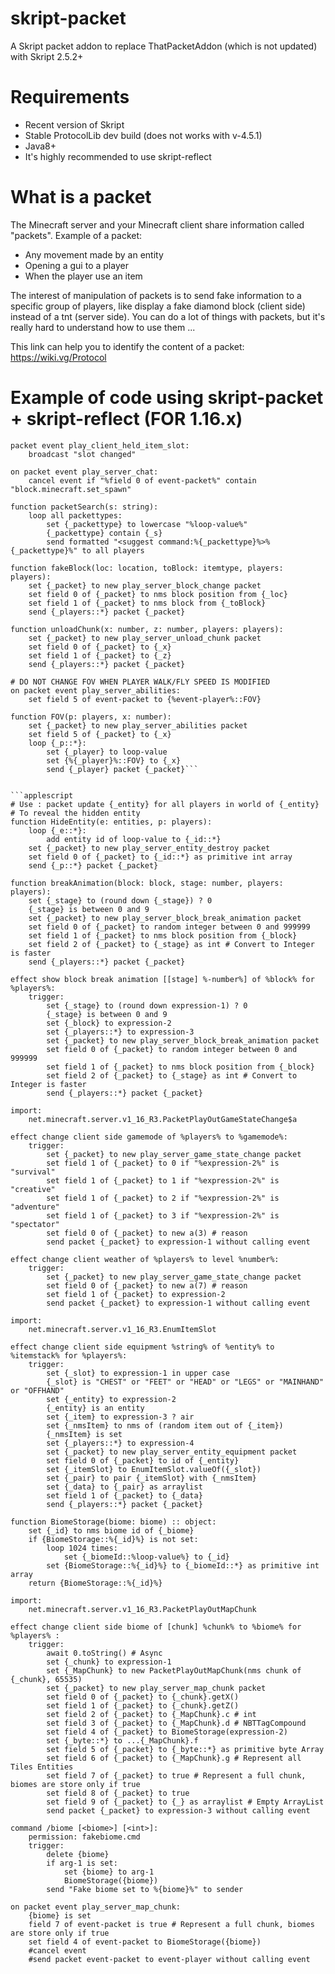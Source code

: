 # skript-packet
A Skript packet addon to replace ThatPacketAddon (which is not updated) with Skript 2.5.2+

# Requirements
 - Recent version of Skript
 - Stable ProtocolLib dev build (does not works with v-4.5.1)
 - Java8+
 - It's highly recommended to use skript-reflect

# What is a packet
The Minecraft server and your Minecraft client share information called "packets".
Example of a packet:  
 - Any movement made by an entity
 - Opening a gui to a player
 - When the player use an item

The interest of manipulation of packets is to send fake information to a specific group of players, like display a fake diamond block (client side) instead of a tnt (server side).
You can do a lot of things with packets, but it's really hard to understand how to use them ...

This link can help you to identify the content of a packet: https://wiki.vg/Protocol
 
# Example of code using skript-packet + skript-reflect (FOR 1.16.x)

```applescript
packet event play_client_held_item_slot:
    broadcast "slot changed"
    
on packet event play_server_chat:
    cancel event if "%field 0 of event-packet%" contain "block.minecraft.set_spawn"
```


```applescript
function packetSearch(s: string):
    loop all packettypes:
        set {_packettype} to lowercase "%loop-value%"
        {_packettype} contain {_s}
        send formatted "<suggest command:%{_packettype}%>%{_packettype}%" to all players
```


```applescript
function fakeBlock(loc: location, toBlock: itemtype, players: players):
    set {_packet} to new play_server_block_change packet
    set field 0 of {_packet} to nms block position from {_loc}
    set field 1 of {_packet} to nms block from {_toBlock}
    send {_players::*} packet {_packet}
```


```applescript
function unloadChunk(x: number, z: number, players: players):
    set {_packet} to new play_server_unload_chunk packet
    set field 0 of {_packet} to {_x}
    set field 1 of {_packet} to {_z}
    send {_players::*} packet {_packet}
```


```applescript
# DO NOT CHANGE FOV WHEN PLAYER WALK/FLY SPEED IS MODIFIED
on packet event play_server_abilities:
    set field 5 of event-packet to {%event-player%::FOV}

function FOV(p: players, x: number):
    set {_packet} to new play_server_abilities packet
    set field 5 of {_packet} to {_x}
    loop {_p::*}:
        set {_player} to loop-value
        set {%{_player}%::FOV} to {_x}
        send {_player} packet {_packet}```


```applescript
# Use : packet update {_entity} for all players in world of {_entity}
# To reveal the hidden entity
function HideEntity(e: entities, p: players):
    loop {_e::*}:
        add entity id of loop-value to {_id::*}
    set {_packet} to new play_server_entity_destroy packet
    set field 0 of {_packet} to {_id::*} as primitive int array
    send {_p::*} packet {_packet}
```


```applescript
function breakAnimation(block: block, stage: number, players: players):
    set {_stage} to (round down {_stage}) ? 0
    {_stage} is between 0 and 9
    set {_packet} to new play_server_block_break_animation packet
    set field 0 of {_packet} to random integer between 0 and 999999
    set field 1 of {_packet} to nms block position from {_block}
    set field 2 of {_packet} to {_stage} as int # Convert to Integer is faster
    send {_players::*} packet {_packet}

effect show block break animation [[stage] %-number%] of %block% for %players%:
    trigger:
        set {_stage} to (round down expression-1) ? 0
        {_stage} is between 0 and 9
        set {_block} to expression-2
        set {_players::*} to expression-3
        set {_packet} to new play_server_block_break_animation packet
        set field 0 of {_packet} to random integer between 0 and 999999
        set field 1 of {_packet} to nms block position from {_block}
        set field 2 of {_packet} to {_stage} as int # Convert to Integer is faster
        send {_players::*} packet {_packet}
```


```applescript
import:
    net.minecraft.server.v1_16_R3.PacketPlayOutGameStateChange$a

effect change client side gamemode of %players% to %gamemode%:
    trigger:
        set {_packet} to new play_server_game_state_change packet
        set field 1 of {_packet} to 0 if "%expression-2%" is "survival"
        set field 1 of {_packet} to 1 if "%expression-2%" is "creative"
        set field 1 of {_packet} to 2 if "%expression-2%" is "adventure"
        set field 1 of {_packet} to 3 if "%expression-2%" is "spectator" 
        set field 0 of {_packet} to new a(3) # reason
        send packet {_packet} to expression-1 without calling event

effect change client weather of %players% to level %number%:
    trigger:
        set {_packet} to new play_server_game_state_change packet
        set field 0 of {_packet} to new a(7) # reason
        set field 1 of {_packet} to expression-2
        send packet {_packet} to expression-1 without calling event
```


```applescript
import:
    net.minecraft.server.v1_16_R3.EnumItemSlot

effect change client side equipment %string% of %entity% to %itemstack% for %players%:
    trigger:
        set {_slot} to expression-1 in upper case
        {_slot} is "CHEST" or "FEET" or "HEAD" or "LEGS" or "MAINHAND" or "OFFHAND"
        set {_entity} to expression-2
        {_entity} is an entity
        set {_item} to expression-3 ? air
        set {_nmsItem} to nms of (random item out of {_item})
        {_nmsItem} is set
        set {_players::*} to expression-4
        set {_packet} to new play_server_entity_equipment packet
        set field 0 of {_packet} to id of {_entity}
        set {_itemSlot} to EnumItemSlot.valueOf({_slot})
        set {_pair} to pair {_itemSlot} with {_nmsItem}
        set {_data} to {_pair} as arraylist
        set field 1 of {_packet} to {_data}
        send {_players::*} packet {_packet}
```


```applescript
function BiomeStorage(biome: biome) :: object:
    set {_id} to nms biome id of {_biome}
    if {BiomeStorage::%{_id}%} is not set:
        loop 1024 times:
            set {_biomeId::%loop-value%} to {_id}
        set {BiomeStorage::%{_id}%} to {_biomeId::*} as primitive int array
    return {BiomeStorage::%{_id}%}

import:
    net.minecraft.server.v1_16_R3.PacketPlayOutMapChunk

effect change client side biome of [chunk] %chunk% to %biome% for %players% :
    trigger:
        await 0.toString() # Async
        set {_chunk} to expression-1
        set {_MapChunk} to new PacketPlayOutMapChunk(nms chunk of {_chunk}, 65535)
        set {_packet} to new play_server_map_chunk packet
        set field 0 of {_packet} to {_chunk}.getX()
        set field 1 of {_packet} to {_chunk}.getZ()
        set field 2 of {_packet} to {_MapChunk}.c # int
        set field 3 of {_packet} to {_MapChunk}.d # NBTTagCompound
        set field 4 of {_packet} to BiomeStorage(expression-2)
        set {_byte::*} to ...{_MapChunk}.f
        set field 5 of {_packet} to {_byte::*} as primitive byte Array
        set field 6 of {_packet} to {_MapChunk}.g # Represent all Tiles Entities
        set field 7 of {_packet} to true # Represent a full chunk, biomes are store only if true
        set field 8 of {_packet} to true
        set field 9 of {_packet} to {_} as arraylist # Empty ArrayList
        send packet {_packet} to expression-3 without calling event
        
command /biome [<biome>] [<int>]:
    permission: fakebiome.cmd
    trigger:
        delete {biome}
        if arg-1 is set:
            set {biome} to arg-1
            BiomeStorage({biome})
        send "Fake biome set to %{biome}%" to sender

on packet event play_server_map_chunk:
    {biome} is set
    field 7 of event-packet is true # Represent a full chunk, biomes are store only if true
    set field 4 of event-packet to BiomeStorage({biome})
    #cancel event
    #send packet event-packet to event-player without calling event
```
